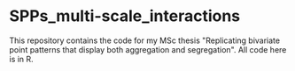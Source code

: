# SPPs_multi-scale_interactions
This repository contains the code for my MSc thesis "Replicating bivariate point patterns that display both aggregation and segregation". All code here is in R.

